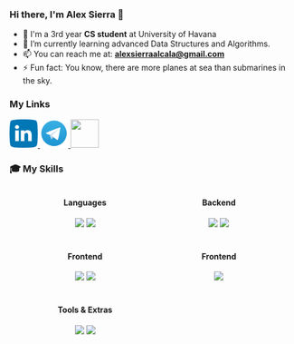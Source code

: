 ### Hi there, I'm Alex Sierra 👋

- 🏫 I'm a 3rd year **CS student** at University of Havana
- 🌱 I’m currently learning advanced Data Structures and Algorithms.
- 📫 You can reach me at: **[alexsierraalcala@gmail.com](**alexsierraalcala@gmail.com**)**
- ⚡ Fun fact: You know, there are more planes at sea than submarines in the sky.

### My Links

<p>
  <a href="https://www.linkedin.com/in/alexsierra01/">
    <img src="logos/linkedin-icon-32x32-clipart-7.png" border-radius="15" width="50" height="50"/>
  </a>
  <a href="https://t.me/alexsierra45">
    <img src="logos/Telegram-Logo-PNG.png" border-radius="15" width="50" height="50"/>
  </a>
  <a href="https://codeforces.com/profile/risel">
    <img src="logos/OIP.png" 
    border-radius="15" width="50" height="50"/>
  </a>
</p>

### 🎓 My Skills

<div class="main" display="grid" grid-template-columns="1fr 1fr" style="
    display: grid;
    grid-template-columns: 1fr 1fr;
    gap: 20px;
    width: 90%;
    margin: 5px auto;
    text-align: center;
">
  <div class="lang">
    <h4>Languages</h4>
    <img src="https://skillicons.dev/icons?i=js,ts,cs"/>
    <img src="https://skillicons.dev/icons?i=c,cpp,py,haskell"/>
  </div>
  <div class="backend">
    <h4>Backend</h4>
    <img src="https://skillicons.dev/icons?i=dotnet"/>
    <img src="https://skillicons.dev/icons?i=mongodb,nodejs,mysql"/>
  </div>
  <div class="frontend">
    <h4>Frontend</h4>
    <img src="https://skillicons.dev/icons?i=angular,react"/>
    <img src="https://skillicons.dev/icons?i=css,html"/>
  </div>
    <div class="mobile">
    <h4>Frontend</h4>
    <img src="https://skillicons.dev/icons?i=flutter, dart"/>
  </div>
  <div class="misc">
    <h4>Tools & Extras</h4>
    <img src="https://skillicons.dev/icons?i=git,github,vscode"/>
    <img src="https://skillicons.dev/icons?i=unity,tensorflow"/>
  </div>
</div>

<!--
**alexsierra45/alexsierra45** is a ✨ _special_ ✨ repository because its `README.md` (this file) appears on your GitHub profile.

Here are some ideas to get you started:

- 🔭 I’m currently working on ...
- 🌱 I’m currently learning advanced Data Structures and Algorithms
- 👯 I’m looking to collaborate on ...
- 🤔 I’m looking for help with ...
- 💬 Ask me about ...
- 📫 How to reach me: As @alexsierra45 in Telegram and Alex Sierra in Linkedln
- 😄 Pronouns: ...
- ⚡ Fun fact: You know, there are more planes at sea than submarines in the sky.
-->
